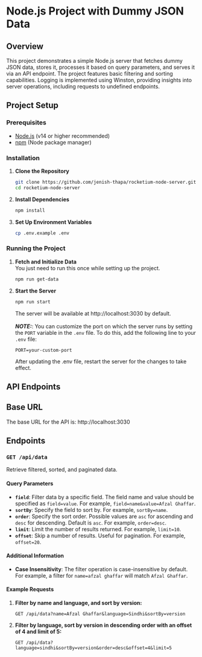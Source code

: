 # Node.js Project with Dummy JSON Data

## Overview

This project demonstrates a simple Node.js server that fetches dummy JSON data, stores it, processes it based on query parameters, and serves it via an API endpoint. The project features basic filtering and sorting capabilities. Logging is implemented using Winston, providing insights into server operations, including requests to undefined endpoints.

## Project Setup

### Prerequisites

- [Node.js](https://nodejs.org/) (v14 or higher recommended)
- [npm](https://www.npmjs.com/) (Node package manager)

### Installation

1. **Clone the Repository**

   ```bash
   git clone https://github.com/jenish-thapa/rocketium-node-server.git
   cd rocketium-node-server
   ```

2. **Install Dependencies**

   ```bash
   npm install
   ```

3. **Set Up Environment Variables**

   ```bash
   cp .env.example .env
   ```

### Running the Project

1. **Fetch and Initialize Data**
   <br>
   You just need to run this once while setting up the project.
    <br>
   ```bash
   npm run get-data
   ```

3. **Start the Server**

   ```bash
   npm run start
   ```

   The server will be available at http://localhost:3030 by default.
   <br><br>
   **_NOTE:_**: You can customize the port on which the server runs by setting the `PORT` variable in the `.env` file. To do this, add the following line to your `.env` file:

   ```text
   PORT=your-custom-port
   ```

   After updating the .env file, restart the server for the changes to take effect.

## API Endpoints

## Base URL

The base URL for the API is: http://localhost:3030

## Endpoints

### `GET /api/data`

Retrieve filtered, sorted, and paginated data.

#### Query Parameters

- **`field`**: Filter data by a specific field. The field name and value should be specified as `field=value`. For example, `field=name&value=Afzal Ghaffar`.
- **`sortBy`**: Specify the field to sort by. For example, `sortBy=name`.
- **`order`**: Specify the sort order. Possible values are `asc` for ascending and `desc` for descending. Default is `asc`. For example, `order=desc`.
- **`limit`**: Limit the number of results returned. For example, `limit=10`.
- **`offset`**: Skip a number of results. Useful for pagination. For example, `offset=20`.

#### Additional Information

- **Case Insensitivity**: The filter operation is case-insensitive by default. For example, a filter for `name=afzal ghaffar` will match `Afzal Ghaffar`.

#### Example Requests

1. **Filter by name and language, and sort by version:**

   ```http
   GET /api/data?name=Afzal Ghaffar&language=Sindhi&sortBy=version
   ```

2. **Filter by language, sort by version in descending order with an offset of 4 and limit of 5:**
    ```http
    GET /api/data?language=sindhi&sortBy=version&order=desc&offset=4&limit=5
    ```
